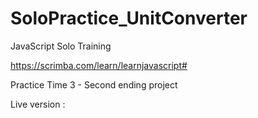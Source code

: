 # SoloPractice_UnitConverter

JavaScript Solo Training

https://scrimba.com/learn/learnjavascript#

Practice Time 3 - Second ending project

Live version :
